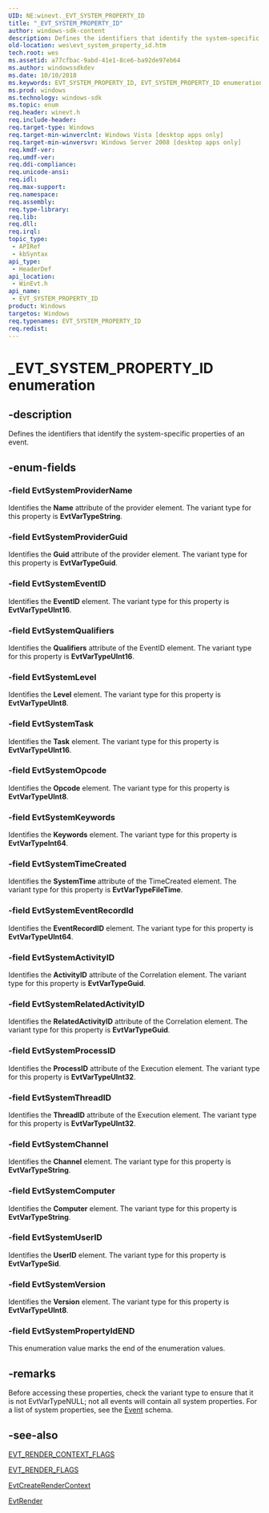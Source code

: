 ```yaml
---
UID: NE:winevt._EVT_SYSTEM_PROPERTY_ID
title: "_EVT_SYSTEM_PROPERTY_ID"
author: windows-sdk-content
description: Defines the identifiers that identify the system-specific properties of an event.
old-location: wes\evt_system_property_id.htm
tech.root: wes
ms.assetid: a77cfbac-9abd-41e1-8ce6-ba92de97eb64
ms.author: windowssdkdev
ms.date: 10/10/2018
ms.keywords: EVT_SYSTEM_PROPERTY_ID, EVT_SYSTEM_PROPERTY_ID enumeration [EventLog], EvtSystemActivityID, EvtSystemChannel, EvtSystemComputer, EvtSystemEventID, EvtSystemEventRecordId, EvtSystemKeywords, EvtSystemLevel, EvtSystemOpcode, EvtSystemProcessID, EvtSystemPropertyIdEND, EvtSystemProviderGuid, EvtSystemProviderName, EvtSystemQualifiers, EvtSystemRelatedActivityID, EvtSystemTask, EvtSystemThreadID, EvtSystemTimeCreated, EvtSystemUserID, EvtSystemVersion, _EVT_SYSTEM_PROPERTY_ID, wes.evt_system_property_id, winevt/EVT_SYSTEM_PROPERTY_ID, winevt/EvtSystemActivityID, winevt/EvtSystemChannel, winevt/EvtSystemComputer, winevt/EvtSystemEventID, winevt/EvtSystemEventRecordId, winevt/EvtSystemKeywords, winevt/EvtSystemLevel, winevt/EvtSystemOpcode, winevt/EvtSystemProcessID, winevt/EvtSystemPropertyIdEND, winevt/EvtSystemProviderGuid, winevt/EvtSystemProviderName, winevt/EvtSystemQualifiers, winevt/EvtSystemRelatedActivityID, winevt/EvtSystemTask, winevt/EvtSystemThreadID, winevt/EvtSystemTimeCreated, winevt/EvtSystemUserID, winevt/EvtSystemVersion
ms.prod: windows
ms.technology: windows-sdk
ms.topic: enum
req.header: winevt.h
req.include-header: 
req.target-type: Windows
req.target-min-winverclnt: Windows Vista [desktop apps only]
req.target-min-winversvr: Windows Server 2008 [desktop apps only]
req.kmdf-ver: 
req.umdf-ver: 
req.ddi-compliance: 
req.unicode-ansi: 
req.idl: 
req.max-support: 
req.namespace: 
req.assembly: 
req.type-library: 
req.lib: 
req.dll: 
req.irql: 
topic_type:
 - APIRef
 - kbSyntax
api_type:
 - HeaderDef
api_location:
 - WinEvt.h
api_name:
 - EVT_SYSTEM_PROPERTY_ID
product: Windows
targetos: Windows
req.typenames: EVT_SYSTEM_PROPERTY_ID
req.redist: 
---
```


# _EVT_SYSTEM_PROPERTY_ID enumeration


## -description


Defines the identifiers that identify the system-specific properties of an event.


## -enum-fields




### -field EvtSystemProviderName

Identifies the <b>Name</b> attribute of the provider element. The variant type for this property is <b>EvtVarTypeString</b>.


### -field EvtSystemProviderGuid

Identifies the <b>Guid</b> attribute of the provider element. The variant type for this property is <b>EvtVarTypeGuid</b>.


### -field EvtSystemEventID

Identifies the <b>EventID</b> element. The variant type for this property is <b>EvtVarTypeUInt16</b>.


### -field EvtSystemQualifiers

Identifies the <b>Qualifiers</b> attribute of the EventID element. The variant type for this property is <b>EvtVarTypeUInt16</b>.


### -field EvtSystemLevel

Identifies the <b>Level</b> element. The variant type for this property is <b>EvtVarTypeUInt8</b>.


### -field EvtSystemTask

Identifies the <b>Task</b> element. The variant type for this property is <b>EvtVarTypeUInt16</b>.


### -field EvtSystemOpcode

Identifies the <b>Opcode</b> element. The variant type for this property is <b>EvtVarTypeUInt8</b>.


### -field EvtSystemKeywords

Identifies the <b>Keywords</b> element. The variant type for this property is <b>EvtVarTypeInt64</b>.


### -field EvtSystemTimeCreated

Identifies the <b>SystemTime</b> attribute of the TimeCreated element. The variant type for this property is <b>EvtVarTypeFileTime</b>.


### -field EvtSystemEventRecordId

Identifies the <b>EventRecordID</b> element. The variant type for this property is <b>EvtVarTypeUInt64</b>.


### -field EvtSystemActivityID

Identifies the <b>ActivityID</b> attribute of the Correlation element. The variant type for this property is <b>EvtVarTypeGuid</b>.


### -field EvtSystemRelatedActivityID

Identifies the <b>RelatedActivityID</b> attribute of the Correlation element. The variant type for this property is <b>EvtVarTypeGuid</b>.


### -field EvtSystemProcessID

Identifies the <b>ProcessID</b> attribute of the Execution element. The variant type for this property is <b>EvtVarTypeUInt32</b>.


### -field EvtSystemThreadID

Identifies the <b>ThreadID</b> attribute of the Execution element. The variant type for this property is <b>EvtVarTypeUInt32</b>.


### -field EvtSystemChannel

Identifies the <b>Channel</b> element. The variant type for this property is <b>EvtVarTypeString</b>.


### -field EvtSystemComputer

Identifies the <b>Computer</b> element. The variant type for this property is <b>EvtVarTypeString</b>.


### -field EvtSystemUserID

Identifies the <b>UserID</b> element. The variant type for this property is <b>EvtVarTypeSid</b>.


### -field EvtSystemVersion

Identifies the <b>Version</b> element. The variant type for this property is <b>EvtVarTypeUInt8</b>.


### -field EvtSystemPropertyIdEND

  This enumeration value marks the end of the enumeration values.


## -remarks



Before accessing these properties, check the variant type to ensure that it is not EvtVarTypeNULL; not all events will contain all system properties. For a list of system properties, see the <a href="https://msdn.microsoft.com/36037697-b777-4e5c-99af-77964200a3e4">Event</a> schema.




## -see-also




<a href="https://msdn.microsoft.com/1c933266-28d9-4ef2-b156-eedf4ccb189b">EVT_RENDER_CONTEXT_FLAGS</a>



<a href="https://msdn.microsoft.com/e7206481-c734-425f-a2b6-fa0d9a2b66c1">EVT_RENDER_FLAGS</a>



<a href="https://msdn.microsoft.com/729cfd74-c158-463d-9247-ee2c75b259d4">EvtCreateRenderContext</a>



<a href="https://msdn.microsoft.com/521322b6-3424-4321-bcba-fa8dcdc05a76">EvtRender</a>
 

 

